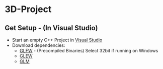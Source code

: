 # 3D-Project

## Get Setup - (In Visual Studio)
* Start an empty C++ Project in [Visual Studio](https://visualstudio.microsoft.com/vs/community/)
* Download dependencies:
  * [GLFW](https://www.glfw.org/download.html) - (Precompiled Binaries) Select 32bit if running on Windows
  * [GLEW](http://glew.sourceforge.net/)
  * [GLM](https://glm.g-truc.net/0.9.9/) 
